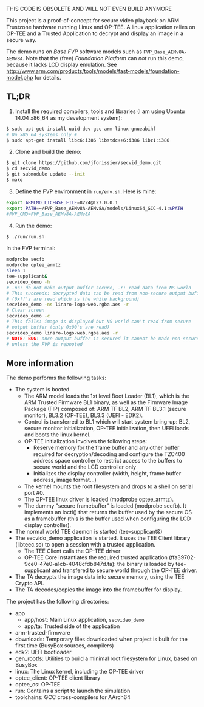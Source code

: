 THIS CODE IS OBSOLETE AND WILL NOT EVEN BUILD ANYMORE

This project is a proof-of-concept for secure video playback on
ARM Trustzone hardware running Linux and OP-TEE. A linux application relies
on OP-TEE and a Trusted Application to decrypt and display an image in a
secure way.

The demo runs on *Base FVP* software models such as
`FVP_Base_AEMv8A-AEMv8A`. Note that the (free) *Foundation Platform* can
*not* run this demo, because it lacks LCD display emulation. See
http://www.arm.com/products/tools/models/fast-models/foundation-model.php for
details.

## TL;DR

1. Install the required compilers, tools and libraries (I am using Ubuntu 14.04
x86_64 as my development system):
```sh
$ sudo apt-get install uuid-dev gcc-arm-linux-gnueabihf
# On x86_64 systems only #
$ sudo apt-get install libc6:i386 libstdc++6:i386 libz1:i386
```

2. Clone and build the demo:
```sh
$ git clone https://github.com/jforissier/secvid_demo.git
$ cd secvid_demo
$ git submodule update --init
$ make
```

3. Define the FVP environment in `run/env.sh`. Here is mine:
```sh
export ARMLMD_LICENSE_FILE=8224@127.0.0.1
export PATH=~/FVP_Base_AEMv8A-AEMv8A/models/Linux64_GCC-4.1:$PATH
#FVP_CMD=FVP_Base_AEMv8A-AEMv8A
```

4. Run the demo:
```sh
$ ./run/run.sh
```
In the FVP terminal:
```sh
modprobe secfb
modprobe optee_armtz
sleep 1
tee-supplicant&
secvideo_demo -h
# -ns: do not make output buffer secure, -r: read data from NS world
# This succeeds: decrypted data can be read from non-secure output buffer
# (0xff's are read which is the white background)
secvideo_demo -ns linaro-logo-web.rgba.aes -r
# Clear screen
secvideo_demo -c
# This fails: image is displayed but NS world can't read from secure
# output buffer (only 0x00's are read)
secvideo_demo linaro-logo-web.rgba.aes -r
# NOTE: BUG: once output buffer is secured it cannot be made non-secure
# unless the FVP is rebooted
```

## More information

The demo performs the following tasks:

- The system is booted.
  * The ARM model loads the 1st level Boot Loader (BL1), which is the ARM
    Trusted Firmware BL1 binary, as well as the Firmware Image Package
    (FIP) composed of: ARM TF BL2, ARM TF BL3.1 (secure monitor), BL3.2
    (OP-TEE), BL3.3 (UEFI - EDK2).
  * Control is transferred to BL1 which will start system bring-up: BL2,
    secure monitor initialization, OP-TEE initialization, then UEFI loads
    and boots the linux kernel.
  * OP-TEE initialization involves the following steps:
    - Reserve memory for the frame buffer and any other buffer required
      for decryption/decoding and configure the TZC400 address space
      controller to restrict access to the buffers to secure world and the
      LCD controller only
    - Initializes the display controller (width, height, frame buffer
      address, image format...)
  * The kernel mounts the root filesystem and drops to a shell on serial
    port #0.
  * The OP-TEE linux driver is loaded (modprobe optee_armtz).
  * The dummy "secure framebuffer" is loaded (modprobe secfb). It implements
    an ioctl() that returns the buffer used by the secure OS as a framebuffer
    (this is the buffer used when configuring the LCD display controller).
- The normal world TEE daemon is started (tee-supplicant&)
- The secvido_demo application is started. It uses the TEE Client library
  (libteec.so) to open a session with a trusted application.
  * The TEE Client calls the OP-TEE driver
  * OP-TEE Core instantiates the required trusted application
    (ffa39702-9ce0-47e0-a1cb-4048cfdb847d.ta): the binary is loaded by
    tee-supplicant and transfered to secure world through the OP-TEE driver.
- The TA decrypts the image data into secure memory, using the TEE Crypto
  API.
- The TA decodes/copies the image into the framebuffer for display.

The project has the following directories:

  - app
    - app/host: Main Linux application, `secvideo_demo`
    - app/ta: Trusted side of the application
  - arm-trusted-firmware
  - downloads: Temporary files downloaded when project is built for the first
  time (BusyBox sources, compilers)
  - edk2: UEFI bootloader
  - gen_rootfs: Utilities to build a minimal root filesystem for Linux, based on BusyBox
  - linux: The Linux kernel, including the OP-TEE driver
  - optee_client: OP-TEE client library
  - optee_os: OP-TEE
  - run: Contains a script to launch the simulation
  - toolchains: GCC cross-compilers for AArch64

